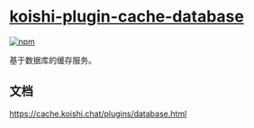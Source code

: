 # [koishi-plugin-cache-database](https://cache.koishi.chat/plugins/database.html)
 
[![npm](https://img.shields.io/npm/v/koishi-plugin-cache-database?style=flat-square)](https://www.npmjs.com/package/koishi-plugin-cache-database)

基于数据库的缓存服务。

## 文档

<https://cache.koishi.chat/plugins/database.html>
